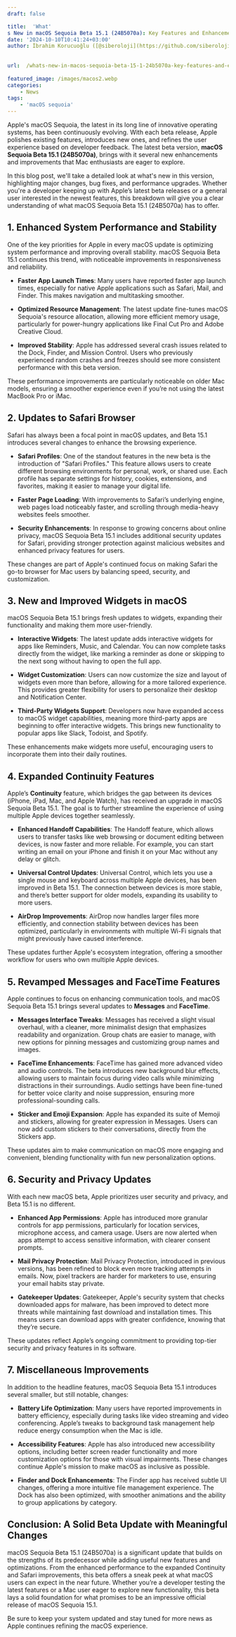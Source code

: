 ```yaml
---
draft: false

title:  'What'
s New in macOS Sequoia Beta 15.1 (24B5070a): Key Features and Enhancements'
date: '2024-10-10T10:41:24+03:00'
author: İbrahim Korucuoğlu ([@siberoloji](https://github.com/siberoloji))
 
 
url:  /whats-new-in-macos-sequoia-beta-15-1-24b5070a-key-features-and-enhancements/
 
featured_image: /images/macos2.webp
categories:
    - News
tags:
    - 'macOS sequoia'
---
```



Apple's macOS Sequoia, the latest in its long line of innovative operating systems, has been continuously evolving. With each beta release, Apple polishes existing features, introduces new ones, and refines the user experience based on developer feedback. The latest beta version, **macOS Sequoia Beta 15.1 (24B5070a)**, brings with it several new enhancements and improvements that Mac enthusiasts are eager to explore.



In this blog post, we'll take a detailed look at what's new in this version, highlighting major changes, bug fixes, and performance upgrades. Whether you're a developer keeping up with Apple’s latest beta releases or a general user interested in the newest features, this breakdown will give you a clear understanding of what macOS Sequoia Beta 15.1 (24B5070a) has to offer.



## 1. Enhanced System Performance and Stability



One of the key priorities for Apple in every macOS update is optimizing system performance and improving overall stability. macOS Sequoia Beta 15.1 continues this trend, with noticeable improvements in responsiveness and reliability.


* **Faster App Launch Times**: Many users have reported faster app launch times, especially for native Apple applications such as Safari, Mail, and Finder. This makes navigation and multitasking smoother.

* **Optimized Resource Management**: The latest update fine-tunes macOS Sequoia's resource allocation, allowing more efficient memory usage, particularly for power-hungry applications like Final Cut Pro and Adobe Creative Cloud.

* **Improved Stability**: Apple has addressed several crash issues related to the Dock, Finder, and Mission Control. Users who previously experienced random crashes and freezes should see more consistent performance with this beta version.




These performance improvements are particularly noticeable on older Mac models, ensuring a smoother experience even if you’re not using the latest MacBook Pro or iMac.



## 2. Updates to Safari Browser



Safari has always been a focal point in macOS updates, and Beta 15.1 introduces several changes to enhance the browsing experience.


* **Safari Profiles**: One of the standout features in the new beta is the introduction of "Safari Profiles." This feature allows users to create different browsing environments for personal, work, or shared use. Each profile has separate settings for history, cookies, extensions, and favorites, making it easier to manage your digital life.

* **Faster Page Loading**: With improvements to Safari’s underlying engine, web pages load noticeably faster, and scrolling through media-heavy websites feels smoother.

* **Security Enhancements**: In response to growing concerns about online privacy, macOS Sequoia Beta 15.1 includes additional security updates for Safari, providing stronger protection against malicious websites and enhanced privacy features for users.




These changes are part of Apple's continued focus on making Safari the go-to browser for Mac users by balancing speed, security, and customization.



## 3. New and Improved Widgets in macOS



macOS Sequoia Beta 15.1 brings fresh updates to widgets, expanding their functionality and making them more user-friendly.


* **Interactive Widgets**: The latest update adds interactive widgets for apps like Reminders, Music, and Calendar. You can now complete tasks directly from the widget, like marking a reminder as done or skipping to the next song without having to open the full app.

* **Widget Customization**: Users can now customize the size and layout of widgets even more than before, allowing for a more tailored experience. This provides greater flexibility for users to personalize their desktop and Notification Center.

* **Third-Party Widgets Support**: Developers now have expanded access to macOS widget capabilities, meaning more third-party apps are beginning to offer interactive widgets. This brings new functionality to popular apps like Slack, Todoist, and Spotify.




These enhancements make widgets more useful, encouraging users to incorporate them into their daily routines.



## 4. Expanded Continuity Features



Apple’s **Continuity** feature, which bridges the gap between its devices (iPhone, iPad, Mac, and Apple Watch), has received an upgrade in macOS Sequoia Beta 15.1. The goal is to further streamline the experience of using multiple Apple devices together seamlessly.


* **Enhanced Handoff Capabilities**: The Handoff feature, which allows users to transfer tasks like web browsing or document editing between devices, is now faster and more reliable. For example, you can start writing an email on your iPhone and finish it on your Mac without any delay or glitch.

* **Universal Control Updates**: Universal Control, which lets you use a single mouse and keyboard across multiple Apple devices, has been improved in Beta 15.1. The connection between devices is more stable, and there’s better support for older models, expanding its usability to more users.

* **AirDrop Improvements**: AirDrop now handles larger files more efficiently, and connection stability between devices has been optimized, particularly in environments with multiple Wi-Fi signals that might previously have caused interference.




These updates further Apple's ecosystem integration, offering a smoother workflow for users who own multiple Apple devices.



## 5. Revamped Messages and FaceTime Features



Apple continues to focus on enhancing communication tools, and macOS Sequoia Beta 15.1 brings several updates to **Messages** and **FaceTime**.


* **Messages Interface Tweaks**: Messages has received a slight visual overhaul, with a cleaner, more minimalist design that emphasizes readability and organization. Group chats are easier to manage, with new options for pinning messages and customizing group names and images.

* **FaceTime Enhancements**: FaceTime has gained more advanced video and audio controls. The beta introduces new background blur effects, allowing users to maintain focus during video calls while minimizing distractions in their surroundings. Audio settings have been fine-tuned for better voice clarity and noise suppression, ensuring more professional-sounding calls.

* **Sticker and Emoji Expansion**: Apple has expanded its suite of Memoji and stickers, allowing for greater expression in Messages. Users can now add custom stickers to their conversations, directly from the Stickers app.




These updates aim to make communication on macOS more engaging and convenient, blending functionality with fun new personalization options.



## 6. Security and Privacy Updates



With each new macOS beta, Apple prioritizes user security and privacy, and Beta 15.1 is no different.


* **Enhanced App Permissions**: Apple has introduced more granular controls for app permissions, particularly for location services, microphone access, and camera usage. Users are now alerted when apps attempt to access sensitive information, with clearer consent prompts.

* **Mail Privacy Protection**: Mail Privacy Protection, introduced in previous versions, has been refined to block even more tracking attempts in emails. Now, pixel trackers are harder for marketers to use, ensuring your email habits stay private.

* **Gatekeeper Updates**: Gatekeeper, Apple's security system that checks downloaded apps for malware, has been improved to detect more threats while maintaining fast download and installation times. This means users can download apps with greater confidence, knowing that they’re secure.




These updates reflect Apple’s ongoing commitment to providing top-tier security and privacy features in its software.



## 7. Miscellaneous Improvements



In addition to the headline features, macOS Sequoia Beta 15.1 introduces several smaller, but still notable, changes:


* **Battery Life Optimization**: Many users have reported improvements in battery efficiency, especially during tasks like video streaming and video conferencing. Apple’s tweaks to background task management help reduce energy consumption when the Mac is idle.

* **Accessibility Features**: Apple has also introduced new accessibility options, including better screen reader functionality and more customization options for those with visual impairments. These changes continue Apple's mission to make macOS as inclusive as possible.

* **Finder and Dock Enhancements**: The Finder app has received subtle UI changes, offering a more intuitive file management experience. The Dock has also been optimized, with smoother animations and the ability to group applications by category.






## Conclusion: A Solid Beta Update with Meaningful Changes



macOS Sequoia Beta 15.1 (24B5070a) is a significant update that builds on the strengths of its predecessor while adding useful new features and optimizations. From the enhanced performance to the expanded Continuity and Safari improvements, this beta offers a sneak peek at what macOS users can expect in the near future. Whether you’re a developer testing the latest features or a Mac user eager to explore new functionality, this beta lays a solid foundation for what promises to be an impressive official release of macOS Sequoia 15.1.



Be sure to keep your system updated and stay tuned for more news as Apple continues refining the macOS experience.
